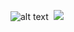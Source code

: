 
![alt text](https://files.catbox.moe/zrtdw3.gif)
‎  ![](https://komarev.com/ghpvc/?username=boothiIl&color=e22a1a&style=plastic&label=⌖&base=100)

